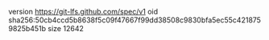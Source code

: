 version https://git-lfs.github.com/spec/v1
oid sha256:50cb4ccd5b8638f5c09f47667f99dd38508c9830bfa5ec55c4218759825b451b
size 12642
